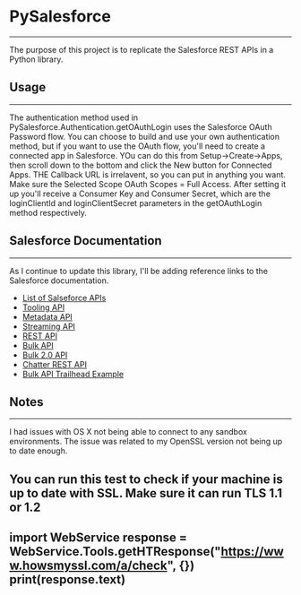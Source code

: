 # PySalesforce
**************
The purpose of this project is to replicate the Salesforce REST APIs in a Python library.

## Usage
*******
The authentication method used in PySalesforce.Authentication.getOAuthLogin uses the Salesforce OAuth Password flow. You can choose to build and use your own authentication method, but if you want to use the OAuth flow, you'll need to create a connected app in Salesforce. YOu can do this from Setup->Create->Apps, then scroll down to the bottom and click the New button for Connected Apps. THE Callback URL is irrelavent, so you can put in anything you want. Make sure the Selected Scope OAuth Scopes = Full Access. After setting it up you'll receive a Consumer Key and Consumer Secret, which are the loginClientId and loginClientSecret parameters in the getOAuthLogin method respectively.

## Salesforce Documentation
***************
As I continue to update this library, I'll be adding reference links to the Salesforce documentation.
- [List of Salseforce APIs](https://developer.salesforce.com/page/Salesforce_APIs)
- [Tooling API](https://developer.salesforce.com/docs/atlas.en-us.api_tooling.meta/api_tooling/intro_rest_resources.htm)
- [Metadata API](https://developer.salesforce.com/page/An_Introduction_to_Force.com_Metadata)
- [Streaming API](https://developer.salesforce.com/page/Streaming_API)
- [REST API](https://developer.salesforce.com/docs/atlas.en-us.api_rest.meta/api_rest/intro_what_is_rest_api.htm)
- [Bulk API](https://developer.salesforce.com/docs/atlas.en-us.api_asynch.meta/api_asynch/asynch_api_intro.htm)
- [Bulk 2.0 API](https://developer.salesforce.com/docs/atlas.en-us.api_bulk_v2.meta/api_bulk_v2/introduction_bulk_api_2.htm)
- [Chatter REST API](https://developer.salesforce.com/page/Chatter_API)
- [Bulk API Trailhead Example](https://trailhead-salesforce-com.firelayers.net/en/api_basics/api_basics_bulk)

## Notes
*******
I had issues with OS X not being able to connect to any sandbox environments. The issue was related to my OpenSSL version not being up to date enough.

You can run this test to check if your machine is up to date with SSL. Make sure it can run TLS 1.1 or 1.2
---
import WebService
response = WebService.Tools.getHTResponse("https://www.howsmyssl.com/a/check", {})
print(response.text)
---